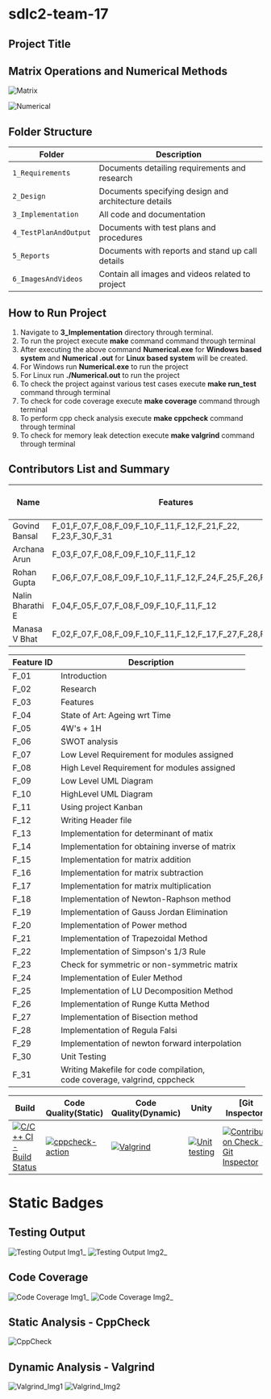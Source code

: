 # sdlc2-team-17
## Project Title
## Matrix Operations and Numerical Methods

![Matrix](https://github.com/GENESIS2021Q1/sdlc2-team-17/blob/main/6_ImagesAndVideos/img1.jpg)

![Numerical](https://github.com/GENESIS2021Q1/sdlc2-team-17/blob/main/6_ImagesAndVideos/img2.jpg)


## Folder Structure
Folder             | Description
-------------------| -----------------------------------------
`1_Requirements`   | Documents detailing requirements and research
`2_Design`         | Documents specifying design and architecture details
`3_Implementation` | All code and documentation
`4_TestPlanAndOutput`| Documents with test plans and procedures
`5_Reports`| Documents with reports and stand up call details
`6_ImagesAndVideos`| Contain all images and videos related to project

## How to Run Project
1. Navigate to **3_Implementation** directory through terminal.
2. To run the project execute **make** command command through terminal
3. After executing the above command **Numerical.exe** for **Windows based system** and **Numerical .out** for **Linux based system** will be created.
4. For Windows run **Numerical.exe** to run the project
5. For Linux run **./Numerical.out** to run the project
6. To check the project against various test cases execute **make run_test** command through terminal
7. To check for code coverage execute **make coverage** command through terminal
8. To perform cpp check analysis execute **make cppcheck** command through terminal
9. To check for memory leak detection execute **make valgrind** command through terminal


## Contributors List and Summary


| Name             	| Features                                	                  | Issuess Raised 	| Issues Resolved 	| No Test Cases 	| Test Case Pass 	|
|------------------	|-------------------------------------------------------------|----------------	|-----------------	|---------------	|----------------	|
| Govind Bansal    	| F_01,F_07,F_08,F_09,F_10,F_11,F_12,F_21,F_22, F_23,F_30,F_31|    2          	|        2         	|      6         	|        6       	|
| Archana Arun     	| F_03,F_07,F_08,F_09,F_10,F_11,F_12      	                  |      3         	|        3         	|      5         	|       5        	|
| Rohan Gupta      	| F_06,F_07,F_08,F_09,F_10,F_11,F_12,F_24,F_25,F_26,F_30,F_31 |    	2           |       2          	|     4           |       4         |
| Nalin Bharathi E 	| F_04,F_05,F_07,F_08,F_09,F_10,F_11,F_12 	                  |      3         	|         3        	|      4         	|        4       	|
| Manasa V Bhat    	| F_02,F_07,F_08,F_09,F_10,F_11,F_12,F_17,F_27,F_28,F_29,F_30    	                  |     2           	|          2       	|  4             	|       4         	|



| Feature ID 	| Description                                                                  	|
|------------	|------------------------------------------------------------------------------	|
| F_01       	| Introduction                                                                 	|
| F_02       	| Research                                                                     	|
| F_03       	| Features                                                                     	|
| F_04       	| State of Art: Ageing wrt Time                                                	|
| F_05       	| 4W's + 1H                                                                    	|
| F_06       	| SWOT analysis                                                                	|
| F_07       	| Low Level Requirement for modules assigned                                   	|
| F_08       	| High Level Requirement for modules assigned                                  	|
| F_09       	| Low Level UML Diagram                                                        	|
| F_10       	| HighLevel UML Diagram                                                        	|
| F_11       	| Using project Kanban                                                         	|
| F_12       	| Writing Header file                                                          	|
| F_13       	| Implementation for determinant of matix                                      	|
| F_14       	| Implementation for obtaining inverse of matrix                               	|
| F_15       	| Implementation for matrix addition                                           	|
| F_16       	| Implementation for matrix subtraction                                        	|
| F_17       	| Implementation for matrix multiplication                                     	|
| F_18       	| Implementation of Newton-Raphson method                                      	|
| F_19       	| Implementation of Gauss Jordan Elimination                                   	|
| F_20       	| Implementation of Power method                                               	|
| F_21       	| Implementation of Trapezoidal Method                                         	|
| F_22       	| Implementation of Simpson's 1/3 Rule                                         	|
| F_23       	| Check for symmetric or non-symmetric matrix                                  	|
| F_24       	| Implementation of Euler Method                                               	|
| F_25       	| Implementation of LU Decomposition Method                                    	|
| F_26       	| Implementation of Runge Kutta Method                                         	|
| F_27       	| Implementation of Bisection method                                           	|
| F_28       	| Implementation of Regula Falsi                                               	|
| F_29       	| Implementation of newton forward interpolation                           	|
| F_30       	| Unit Testing                                                                 	|
| F_31       	| Writing Makefile for code compilation, <br>code coverage, valgrind, cppcheck 	|



Build | Code Quality(Static)| Code Quality(Dynamic)  | Unity | [Git Inspector]|Coverage|
------|---------------------|------------------------|-------|----------------|--------|
[![C/C++ CI - Build Status](https://github.com/NalinBharathiEaswaramoorthy/Genesis-SDLC/actions/workflows/cbuild.yml/badge.svg)](https://github.com/NalinBharathiEaswaramoorthy/Genesis-SDLC/actions/workflows/cbuild.yml)|[![cppcheck-action](https://github.com/NalinBharathiEaswaramoorthy/Genesis-SDLC/actions/workflows/cppcheck.yml/badge.svg)](https://github.com/NalinBharathiEaswaramoorthy/Genesis-SDLC/actions/workflows/cppcheck.yml)|[![Valgrind](https://github.com/NalinBharathiEaswaramoorthy/Genesis-SDLC/actions/workflows/valgrind.yml/badge.svg)](https://github.com/NalinBharathiEaswaramoorthy/Genesis-SDLC/actions/workflows/valgrind.yml)|[![Unit testing](https://github.com/NalinBharathiEaswaramoorthy/Genesis-SDLC/actions/workflows/unit-test.yml/badge.svg)](https://github.com/NalinBharathiEaswaramoorthy/Genesis-SDLC/actions/workflows/unit-test.yml)|[![Contribution Check - Git Inspector](https://github.com/NalinBharathiEaswaramoorthy/Genesis-SDLC/actions/workflows/gitinspector.yml/badge.svg)](https://github.com/NalinBharathiEaswaramoorthy/Genesis-SDLC/actions/workflows/gitinspector.yml)|[![CI-Coverage](https://github.com/NalinBharathiEaswaramoorthy/Genesis-SDLC/actions/workflows/gcov.yml/badge.svg)](https://github.com/NalinBharathiEaswaramoorthy/Genesis-SDLC/actions/workflows/gcov.yml)|

# Static Badges 

## Testing Output
![Testing Output Img1_](https://github.com/GENESIS2021Q1/sdlc2-team-17/blob/main/6_ImagesAndVideos/Test_1.png)
![Testing Output Img2_](https://github.com/GENESIS2021Q1/sdlc2-team-17/blob/main/6_ImagesAndVideos/Test_2.png)

## Code Coverage
![Code Coverage Img1_](https://github.com/GENESIS2021Q1/sdlc2-team-17/blob/main/6_ImagesAndVideos/Coverage_1.png)
![Code Coverage Img2_](https://github.com/GENESIS2021Q1/sdlc2-team-17/blob/main/6_ImagesAndVideos/Coverage_2.png)

## Static Analysis - CppCheck
![CppCheck](https://github.com/GENESIS2021Q1/sdlc2-team-17/blob/main/6_ImagesAndVideos/CppCheck.png)

## Dynamic Analysis - Valgrind
![Valgrind_Img1](https://github.com/GENESIS2021Q1/sdlc2-team-17/blob/main/6_ImagesAndVideos/Valgrind_1.png)
![Valgrind_Img2](https://github.com/GENESIS2021Q1/sdlc2-team-17/blob/main/6_ImagesAndVideos/Valgrind_2.png)


